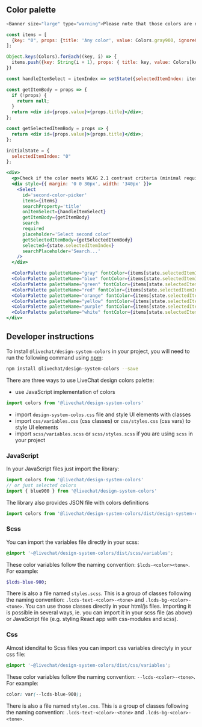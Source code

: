 ## Color palette

```js noeditor
<Banner size="large" type="warning">Please note that those colors are not used yet in the components our design system. The support for colors will be added gradually when themes are added to the library.</Banner>
```

```jsx noeditor
const items = [
  {key: "0", props: {title: 'Any color', value: Colors.gray900, ignoreContrast: true}}
];

Object.keys(Colors).forEach((key, i) => {
  items.push({key: String(i + 1), props: { title: key, value: Colors[key] }})
})

const handleItemSelect = itemIndex => setState({selectedItemIndex: itemIndex});

const getItemBody = props => {
  if (!props) {
    return null;
  }
  return <div id={props.value}>{props.title}</div>;
};

const getSelectedItemBody = props => {
  return <div id={props.value}>{props.title}</div>;
};

initialState = {
  selectedItemIndex: "0"
};

<div>
  <p>Check if the color meets WCAG 2.1 contrast criteria (minimal required is 4.5). Select second color (ie. font color):</p>
  <div style={{ margin: '0 0 30px', width: '340px' }}>
    <Select
      id='second-color-picker'
      items={items}
      searchProperty='title'
      onItemSelect={handleItemSelect}
      getItemBody={getItemBody}
      search
      required
      placeholder='Select second color'
      getSelectedItemBody={getSelectedItemBody}
      selected={state.selectedItemIndex}
      searchPlaceholder='Search...'
    />
  </div>

  <ColorPalette paletteName="gray" fontColor={items[state.selectedItemIndex].props.value} ignoreContrast={items[state.selectedItemIndex].props.ignoreContrast} />
  <ColorPalette paletteName="blue" fontColor={items[state.selectedItemIndex].props.value} ignoreContrast={items[state.selectedItemIndex].props.ignoreContrast} />
  <ColorPalette paletteName="green" fontColor={items[state.selectedItemIndex].props.value} ignoreContrast={items[state.selectedItemIndex].props.ignoreContrast} />
  <ColorPalette paletteName="red" fontColor={items[state.selectedItemIndex].props.value} ignoreContrast={items[state.selectedItemIndex].props.ignoreContrast} />
  <ColorPalette paletteName="orange" fontColor={items[state.selectedItemIndex].props.value} ignoreContrast={items[state.selectedItemIndex].props.ignoreContrast} />
  <ColorPalette paletteName="yellow" fontColor={items[state.selectedItemIndex].props.value} ignoreContrast={items[state.selectedItemIndex].props.ignoreContrast} />
  <ColorPalette paletteName="purple" fontColor={items[state.selectedItemIndex].props.value} ignoreContrast={items[state.selectedItemIndex].props.ignoreContrast} />
  <ColorPalette paletteName="white" fontColor={items[state.selectedItemIndex].props.value} ignoreContrast={items[state.selectedItemIndex].props.ignoreContrast} />
</div>
```

## Developer instructions

To install `@livechat/design-system-colors` in your project, you will need to run the following
command using [npm](https://www.npmjs.com/):

```bash
npm install @livechat/design-system-colors --save
```


There are three ways to use LiveChat design colors palette:
- use JavaScript implementation of colors
```js static
import colors from '@livechat/design-system-colors'
```
- import `design-system-colos.css` file and style UI elements with classes
- import `css/variables.css` (css classes) or `css/styles.css` (css vars) to style UI elements
- import `scss/variables.scss` or `scss/styles.scss` if you are using `scss` in your project

### JavaScript

In your JavaScript files just import the library:

```js static
import colors from '@livechat/design-system-colors'
// or just selected colors
import { blue900 } from '@livechat/design-system-colors'
```

The library also provides JSON file with colors definitions
```js static
import colors from '@livechat/design-system-colors/dist/design-system-colors.json'
```

### Scss

You can import the variables file directly in your scss:

```scss
@import '~@livechat/design-system-colors/dist/scss/variables';
```

These color variables follow the naming convention: `$lcds-<color><tone>`.
For example:

```scss
$lcds-blue-900;
```

There is also a file named `styles.scss`. This is a group of classes following the naming convention: `.lcds-text-<color>-<tone>` and `.lcds-bg-<color>-<tone>`. You can use those classes directly in your html/js files. Importing it is possible in several ways, ie. you can import it in your scss file (as above) or JavaScript file (e.g. styling React app with css-modules and scss).

### Css

Almost idendital to Scss files you can import css variables directyly in your css file:

```scss
@import '~@livechat/design-system-colors/dist/css/variables';
```

These color variables follow the naming convention: `--lcds-<color>-<tone>`.
For example:

```css
color: var(--lcds-blue-900);
```

There is also a file named `styles.css`. This is a group of classes following the naming convention: `.lcds-text-<color>-<tone>` and `.lcds-bg-<color>-<tone>`.
